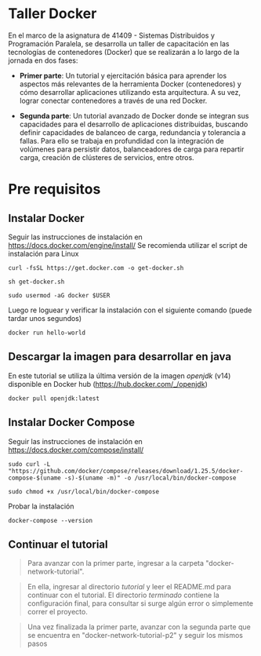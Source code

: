 # Taller Docker 
En el marco de la asignatura de 41409 - Sistemas Distribuidos y Programación Paralela, se desarrolla un taller de capacitación en las tecnologías de contenedores (Docker) que se realizarán a lo largo de la jornada en dos fases:

* **Primer parte**: Un tutorial y ejercitación básica para aprender los aspectos más relevantes de la herramienta Docker (contenedores) y cómo desarrollar aplicaciones utilizando esta arquitectura.  A su vez, lograr conectar contenedores a través de una red Docker.

* **Segunda parte**: Un tutorial avanzado de Docker donde se integran sus capacidades para el desarrollo de aplicaciones distribuidas, buscando definir capacidades de balanceo de carga, redundancia y tolerancia a fallas. Para ello se trabaja en profundidad con la integración de volúmenes para persistir datos, balanceadores de carga para repartir carga, creación de clústeres de servicios, entre otros.

# Pre requisitos
## Instalar Docker
Seguir las instrucciones de instalación en https://docs.docker.com/engine/install/
Se recomienda utilizar el script de instalación para Linux
```
curl -fsSL https://get.docker.com -o get-docker.sh
```
```
sh get-docker.sh
```
```
sudo usermod -aG docker $USER
```
Luego re loguear y verificar la instalación con el siguiente comando (puede tardar unos segundos)
```
docker run hello-world
```
## Descargar la imagen para desarrollar en java
En este tutorial se utiliza la última versión de la imagen *openjdk* (v14) disponible en Docker hub (https://hub.docker.com/_/openjdk)
```
docker pull openjdk:latest
```
## Instalar Docker Compose
Seguir las instrucciones de instalación en https://docs.docker.com/compose/install/
```
sudo curl -L "https://github.com/docker/compose/releases/download/1.25.5/docker-compose-$(uname -s)-$(uname -m)" -o /usr/local/bin/docker-compose
```
```
sudo chmod +x /usr/local/bin/docker-compose
```
Probar la instalación
```
docker-compose --version
```
## Continuar el tutorial
>Para avanzar con la primer parte, ingresar a la carpeta "docker-network-tutorial".

>En ella, ingresar al directorio *tutorial* y leer el README.md para continuar con el tutorial. El directorio *terminado* contiene la configuración final, para consultar si surge algún error o simplemente correr el proyecto.

>Una vez finalizada la primer parte, avanzar con la segunda parte que se encuentra en "docker-network-tutorial-p2" y seguir los mismos pasos

